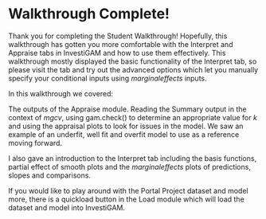 # Walkthrough Complete!

Thank you for completing the Student Walkthrough! Hopefully, this walkthrough has gotten you more comfortable with the Interpret and Appraise tabs in InvestiGAM and how to use them effectively. This walkthrough mostly displayed the basic functionality of the Interpret tab, so please visit the tab and try out the advanced options which let you manually specify your conditional inputs using _marginaleffects_ inputs.

In this walkthrough we covered:

The outputs of the Appraise module. Reading the Summary output in the context of _mgcv_, using gam.check() to determine an appropriate value for _k_ and using the appraisal plots to look for issues in the model. We saw an example of an underfit, well fit and overfit model to use as a reference moving forward.

I also gave an introduction to the Interpret tab including the basis functions, partial effect of smooth plots and the 
_marginaleffects_ plots of predictions, slopes and comparisons. 

If you would like to play around with the Portal Project dataset and model more, there is a quickload button in the Load module which will load the dataset and model into InvestiGAM.
